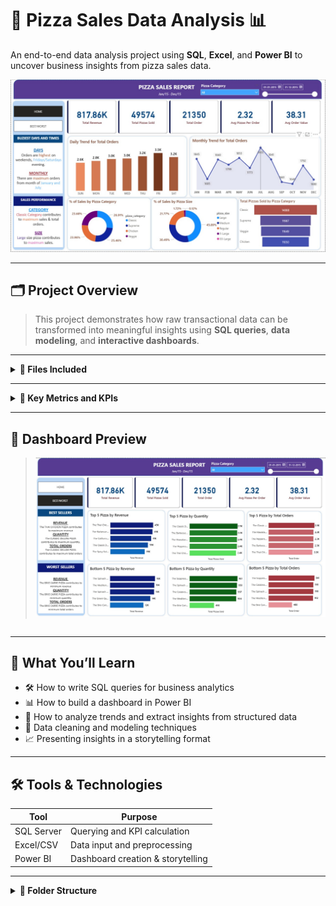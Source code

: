 # 🍕 Pizza Sales Data Analysis 📊

An end-to-end data analysis project using **SQL**, **Excel**, and **Power BI** to uncover business insights from pizza sales data.

![Dashboard Banner](https://github.com/riyagarg11/Pizza-sales-data-analysis/blob/main/DASH1.jpg)


---

## 🗂 Project Overview

> This project demonstrates how raw transactional data can be transformed into meaningful insights using **SQL queries**, **data modeling**, and **interactive dashboards**.

---

<details>
<summary><strong>📁 Files Included</strong></summary>

| File Name | Description |
|----------|-------------|
| `pizza_sales_excel_file_main.csv` | Raw sales data with order details |
| `PIZZA SALES SQL QUERIES.pdf` | All SQL queries for KPIs & insights |
| `Pizza_dash.pbix` | Interactive Power BI dashboard |
| `README.md` | Project documentation (this file) |

</details>

---

<details>
<summary><strong>📌 Key Metrics and KPIs</strong></summary>

- ✅ Total Revenue  
- ✅ Average Order Value  
- ✅ Total Pizzas Sold  
- ✅ Daily & Monthly Order Trends  
- ✅ Sales by Category & Size  
- ✅ Top/Bottom 5 Pizzas by:
  - Revenue
  - Quantity Sold
  - Number of Orders

</details>

---

## 📸 Dashboard Preview


> ![Dashboard Banner](https://github.com/riyagarg11/Pizza-sales-data-analysis/blob/main/DASH2.jpg)

```

```

---

## 🧠 What You’ll Learn

- 🛠 How to write SQL queries for business analytics  
- 📊 How to build a dashboard in Power BI  
- 🧩 How to analyze trends and extract insights from structured data  
- 🧼 Data cleaning and modeling techniques  
- 📈 Presenting insights in a storytelling format  

---

## 🛠 Tools & Technologies

| Tool        | Purpose                          |
|-------------|----------------------------------|
| SQL Server  | Querying and KPI calculation     |
| Excel/CSV   | Data input and preprocessing     |
| Power BI    | Dashboard creation & storytelling|

---

<details>
<summary><strong>📂 Folder Structure</strong></summary>

```
Pizza-Sales-Data-Analysis/
│
├── pizza_sales_excel_file_main.csv
├── PIZZA SALES SQL QUERIES.pdf
├── Pizza_dash.pbix
├── dash1.png
├── dash2.png
└── README.md
```

</details>

